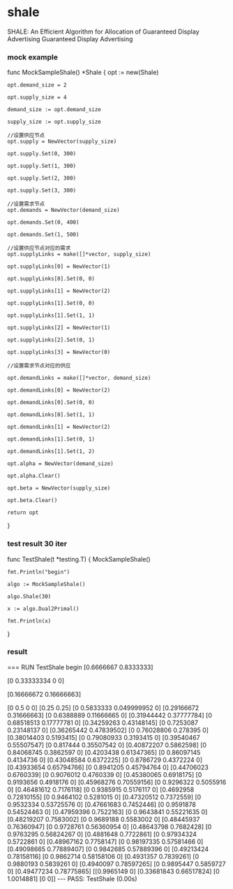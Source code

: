 # shale
SHALE: An Efficient Algorithm for Allocation of Guaranteed Display Advertising Guaranteed Display Advertising

### mock example
func MockSampleShale() *Shale {
	opt := new(Shale)

	opt.demand_size = 2

	opt.supply_size = 4

	demand_size := opt.demand_size

	supply_size := opt.supply_size

	//设置供应节点
	opt.supply = NewVector(supply_size)

	opt.supply.Set(0, 300)

	opt.supply.Set(1, 300)

	opt.supply.Set(2, 300)

	opt.supply.Set(3, 300)

	//设置需求节点
	opt.demands = NewVector(demand_size)

	opt.demands.Set(0, 400)

	opt.demands.Set(1, 500)

	//设置供应节点对应的需求
	opt.supplyLinks = make([]*vector, supply_size)

	opt.supplyLinks[0] = NewVector(1)

	opt.supplyLinks[0].Set(0, 0)

	opt.supplyLinks[1] = NewVector(2)

	opt.supplyLinks[1].Set(0, 0)

	opt.supplyLinks[1].Set(1, 1)

	opt.supplyLinks[2] = NewVector(1)

	opt.supplyLinks[2].Set(0, 1)

	opt.supplyLinks[3] = NewVector(0)

	//设置需求节点对应的供应

	opt.demandLinks = make([]*vector, demand_size)

	opt.demandLinks[0] = NewVector(2)

	opt.demandLinks[0].Set(0, 0)

	opt.demandLinks[0].Set(1, 1)

	opt.demandLinks[1] = NewVector(2)

	opt.demandLinks[1].Set(0, 1)

	opt.demandLinks[1].Set(1, 2)

	opt.alpha = NewVector(demand_size)

	opt.alpha.Clear()

	opt.beta = NewVector(supply_size)

	opt.beta.Clear()

	return opt

}

### test result 30 iter

func TestShale(t *testing.T) {
	MockSampleShale()

	fmt.Println("begin")

	algo := MockSampleShale()

	algo.Shale(30)

	x := algo.Dual2Primal()

	fmt.Println(x)
}


### result

=== RUN   TestShale
begin
[0.6666667 0.8333333]

[0 0.33333334 0 0]

[0.16666672 0.16666663]

[0 0.5 0 0]
[0.25 0.25]
[0 0.5833333 0.049999952 0]
[0.29166672 0.31666663]
[0 0.6388889 0.11666665 0]
[0.31944442 0.37777784]
[0 0.68518513 0.17777781 0]
[0.34259263 0.43148145]
[0 0.7253087 0.23148137 0]
[0.36265442 0.47839502]
[0 0.76028806 0.278395 0]
[0.38014403 0.5193415]
[0 0.79080933 0.3193415 0]
[0.39540467 0.55507547]
[0 0.817444 0.35507542 0]
[0.40872207 0.5862598]
[0 0.84068745 0.3862597 0]
[0.4203438 0.61347365]
[0 0.86097145 0.4134736 0]
[0.43048584 0.6372225]
[0 0.8786729 0.4372224 0]
[0.43933654 0.65794766]
[0 0.8941205 0.45794764 0]
[0.44706023 0.6760339]
[0 0.9076012 0.4760339 0]
[0.45380065 0.6918175]
[0 0.9193656 0.4918176 0]
[0.45968276 0.70559156]
[0 0.9296322 0.5055916 0]
[0.46481612 0.7176118]
[0 0.9385915 0.5176117 0]
[0.4692958 0.72810155]
[0 0.9464102 0.5281015 0]
[0.47320512 0.7372559]
[0 0.9532334 0.53725576 0]
[0.47661683 0.7452446]
[0 0.9591878 0.54524463 0]
[0.47959396 0.7522163]
[0 0.9643841 0.55221635 0]
[0.48219207 0.7583002]
[0 0.9689188 0.5583002 0]
[0.48445937 0.76360947]
[0 0.9728761 0.56360954 0]
[0.48643798 0.7682428]
[0 0.9763295 0.56824267 0]
[0.4881648 0.7722861]
[0 0.97934324 0.5722861 0]
[0.48967162 0.7758147]
[0 0.98197335 0.57581466 0]
[0.49098665 0.77889407]
[0 0.9842685 0.57889396 0]
[0.49213424 0.78158116]
[0 0.9862714 0.58158106 0]
[0.4931357 0.7839261]
[0 0.9880193 0.5839261 0]
[0.4940097 0.78597265]
[0 0.9895447 0.5859727 0]
[0.49477234 0.78775865]
[[0.9965149 0] [0.33681843 0.66517824] [0 1.0014881] [0 0]]
--- PASS: TestShale (0.00s)

